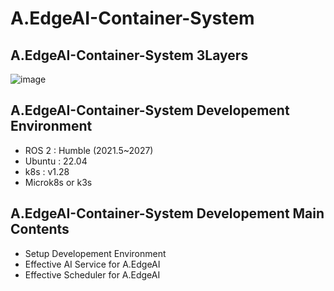 # A.EdgeAI-Container-System
## A.EdgeAI-Container-System 3Layers 
![image](https://github.com/user-attachments/assets/b4e15e60-8f13-477f-9459-ece9336c798b)
## A.EdgeAI-Container-System Developement Environment 
 - ROS 2 : Humble (2021.5~2027)
 - Ubuntu : 22.04 
 - k8s : v1.28 
 - Microk8s or k3s

## A.EdgeAI-Container-System Developement Main Contents
 - Setup Developement Environment 
 - Effective AI Service for A.EdgeAI 
 - Effective Scheduler for A.EdgeAI 



